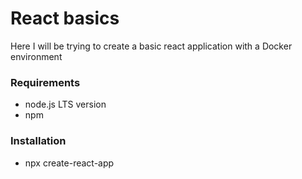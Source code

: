 # React basics

Here I will be trying to create a basic react application with a Docker environment

### Requirements
- node.js LTS version
- npm 

### Installation
- npx create-react-app <app-name>
